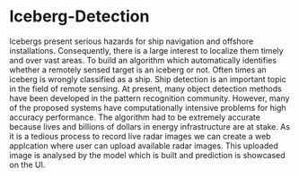 # Iceberg-Detection
Icebergs present serious hazards for ship navigation and offshore installations.
Consequently, there is a large interest to localize them timely and over vast areas. 
To build an algorithm which automatically identifies whether a remotely sensed target is an iceberg or not. 
Often times an iceberg is wrongly classified as a ship. Ship detection is an important topic in the field of remote sensing.
At present, many object detection methods have been developed in the pattern recognition community. 
However, many of the proposed systems have computationally intensive problems for high accuracy performance.
The algorithm had to be extremely accurate because lives and billions of dollars in energy
infrastructure are at stake. As it is a tedious process to record live radar images we can
create a web applcation where user can upload available radar images. This uploaded
image is analysed by the model which is built and prediction is showcased on the UI.
